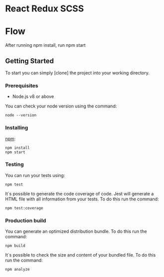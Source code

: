 # React Redux SCSS 

# Flow
After running npm install, run npm start


## Getting Started

To start you can simply [clone] the project into your working directory.

### Prerequisites

* Node.js v8 or above

You can check your node version using the command:

```CLI
node --version
```

### Installing

[npm](https://www.npmjs.com/):

```CLI
npm install
npm start
```

### Testing

You can run your tests using:

```CLI
npm test
```

It´s possible to generate the code coverage of code. Jest will generate a HTML file with all information from your tests. To do this run the command:

```CLI
npm test:coverage
```

### Production build

You can generate an optimized distribution bundle. To do this run the command:

```CLI
npm build
```

It´s possible to check the size and content of your bundled file. To do this run the command:

```CLI
npm analyze
```
